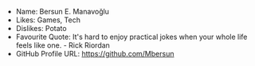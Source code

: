 * Name: Bersun E. Manavoğlu
* Likes: Games, Tech
* Dislikes: Potato
* Favourite Quote: It's hard to enjoy practical jokes when your whole life feels like one. - Rick Riordan
* GitHub Profile URL: https://github.com/Mbersun

